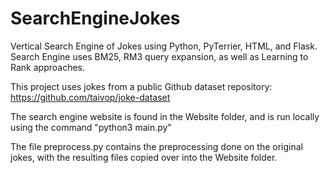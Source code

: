 # SearchEngineJokes
Vertical Search Engine of Jokes using Python, PyTerrier, HTML, and Flask. Search Engine uses BM25, RM3 query expansion, as well as Learning to Rank approaches.

This project uses jokes from a public Github dataset repository: https://github.com/taivop/joke-dataset

The search engine website is found in the Website folder, and is run locally using the command "python3 main.py"

The file preprocess.py contains the preprocessing done on the original jokes, with the resulting files copied over into the Website folder.
